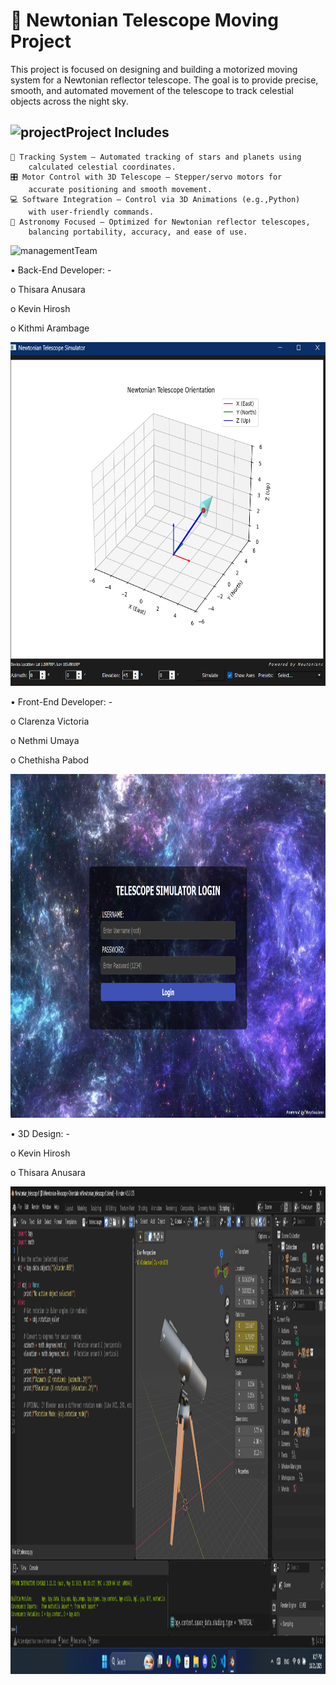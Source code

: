  #  🔭 Newtonian Telescope Moving Project
This project is focused on designing and building a motorized moving system for a Newtonian reflector telescope. The goal is to provide precise, smooth, and automated movement of the telescope to track celestial objects across the night sky.

## <img width="35" height="38" alt="project" src="https://github.com/user-attachments/assets/e1a47025-d37a-4c07-92d6-63e386922070" />Project Includes
	🧭 Tracking System – Automated tracking of stars and planets using 
 		calculated celestial coordinates.
	🎛️ Motor Control with 3D Telescope – Stepper/servo motors for 
 		accurate positioning and smooth movement.
	💻 Software Integration – Control via 3D Animations (e.g.,Python) 
 		with user-friendly commands.
	🌌 Astronomy Focused – Optimized for Newtonian reflector telescopes, 
 		balancing portability, accuracy, and ease of use.

<img width="35" height="35" alt="management" src="https://github.com/user-attachments/assets/487810ab-b9ec-475f-a6c8-3fc4f9c74816" />Team 

•	Back-End Developer: -

o	Thisara Anusara

o	Kevin Hirosh

o	Kithmi Arambage
		
<img width = "600" height = "550" alt = "python simulator" src = "Image\simulator.png" />
	
•	Front-End Developer: -
        
o	Clarenza Victoria
        
o	Nethmi Umaya
        
o	Chethisha Pabod

<img width = "600" height = "550" alt = "python simulator" src = "Image\loging.png" />
		
•	3D Design: -
        
o 	Kevin Hirosh
        
o 	Thisara Anusara

<img width ="800" height = "780" alt = "blender" src = "Image\blender1.png" />

